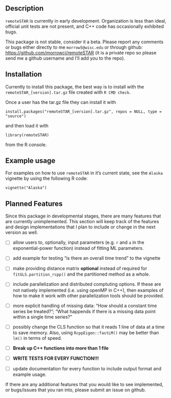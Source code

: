 Description
-----------

`remoteSTAR` is currently in early development. Organization is less
than ideal, official unit tests are not present, and C++ code has
occasionally exhibited bugs.

This package is not stable, consider it a beta. Please report any
comments or bugs either directly to me `morrow5@wisc.edu` or through
github:
<a href="https://github.com/morrowcj/remoteSTAR" class="uri">https://github.com/morrowcj/remoteSTAR</a>
(it is a private repo so please send me a github username and I’ll add
you to the repo).

Installation
------------

Currently to install this package, the best way is to install with the
`remoteSTAR_[version].tar.gz` file created with `R CMD check`.

Once a user has the tar.gz file they can install it with

    install.packages("remoteSTAR_[version].tar.gz", repos = NULL, type = "source")

and then load it with

    library(remoteSTAR)

from the R console.

Example usage
-------------

For examples on how to use `remoteSTAR` in it’s current state, see the
`Alaska` vignette by using the following R code:

    vignette("Alaska")

Planned Features
----------------

Since this package in developmental stages, there are many features that
are currently unimplemented. This section will keep track of the
features and design implementations that I plan to include or change in
the next version as well.

-   [ ] allow users to, optionally, input parameters (e.g. `r` and `a`
    in the exponential-power function) instead of fitting ML parameters.

-   [ ] add example for testing “is there an overall time trend” to the
    vignette

-   [ ] make providing distance matrix **optional** instead of required
    for `fitGLS.partition_rcpp()` and the partitioned method as a whole.

-   [ ] include parallelization and distributed comptuting options. If
    these are not natively implemented (i.e. using openMP in C++), then
    examples of how to make it work with other parallelization tools
    should be provided.

-   [ ] more explicit handling of missing data: “How should a constant
    time series be treated?”; “What happends if there is a missing data
    point within a single time series?”

-   [ ] possibly change the CLS function so that it reads 1 line of data
    at a time to save memory. Also, using `RcppEigen::fastLM()` may be
    better than `lm()` in terms of speed.

-   [ ] **Break up C++ functions into more than 1 file**

-   [ ] **WRITE TESTS FOR EVERY FUNCTION!!!**

-   [ ] update documentation for every function to include output format
    and example usage.

If there are any additional features that you would like to see
implemented, or bugs/issues that you ran into, please submit an issue on
github.

